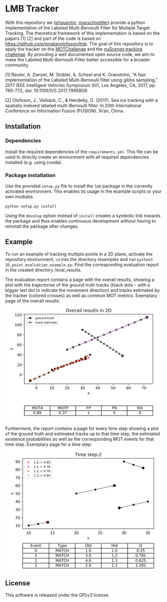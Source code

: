 # LMB Tracker
With this repository we ([phquentin](https://github.com/phquentin), [maxschnettler](https://github.com/maxschnettler)) provide a python implementation of the Labeled Multi-Bernoulli Filter for Multiple Target Tracking. The theoretical framework of this implementation is based on the papers [1] [2] and part of the code is based on https://github.com/jonatanolofsson/lmb. The goal of this repository is to apply the tracker on the [MOTChallenge](https://motchallenge.net/) and the [nuScenes tracking challenge](https://www.nuscenes.org/tracking?externalData=all&mapData=all&modalities=Any). By providing a well documented open source code, we aim to make the Labeled Multi-Bernoulli-Filter better accessible for a broader community.

[1] Reuter, A. Danzer, M. Stübler, A. Scheel and K. Granström, "A fast implementation of the Labeled 
    Multi-Bernoulli filter using gibbs sampling," 2017 IEEE Intelligent Vehicles Symposium (IV), Los Angeles, 
    CA, 2017, pp. 765-772, doi: 10.1109/IVS.2017.7995809.
    
[2] Olofsson, J., Veibäck, C., & Hendeby, G. (2017). Sea ice tracking with a spatially indexed labeled 
    multi-Bernoulli filter. In 20th International Conference on Information Fusion (FUSION). Xi’an, China. 

## Installation

### Dependencies

Install the required dependencies of the `requirements.yml`. This file can be used to directly create an environment with all required dependencies installed (e.g. using conda).

### Package installation

Use the provided `setup.py` file to install the `lmb` package in the currently activated environment. This enables its usage in the example scripts or your own modules.

````
python setup.py install
````

Using the `develop` option instead of `install` creates a symbolic link towards the package and thus enables continuous development without having to reinstall the package after changes.

## Example
To run an example of tracking multiple points in a 2D plane, activate the repository environment, `cd` into the directory /examples and run `python3 2D_point_evaluation_example.py`. Find the corresponding evaluation report in the created directory /eval_results. 

The evaluation report contains a page with the overall results, showing a plot with the trajectories of the ground truth tracks (black dots - with a bigger last dot to indicate the movement direction) and tracks estimated by the tracker (colored crosses) as well as common MOT metrics. Exemplary page of the overall results:
![](./doc/Overall_results_in_2D.png)<br/>

Furthermore, the report contains a page for every time step showing a plot of the ground truth and estimated tracks up to that time step, the estimated existence probabilities as well as the corresponding MOT events for that time step. Exemplary page for a time step:
![](./doc/Time_step_2.png)<br/>


## License
This software is released under the GPLv3 license.
